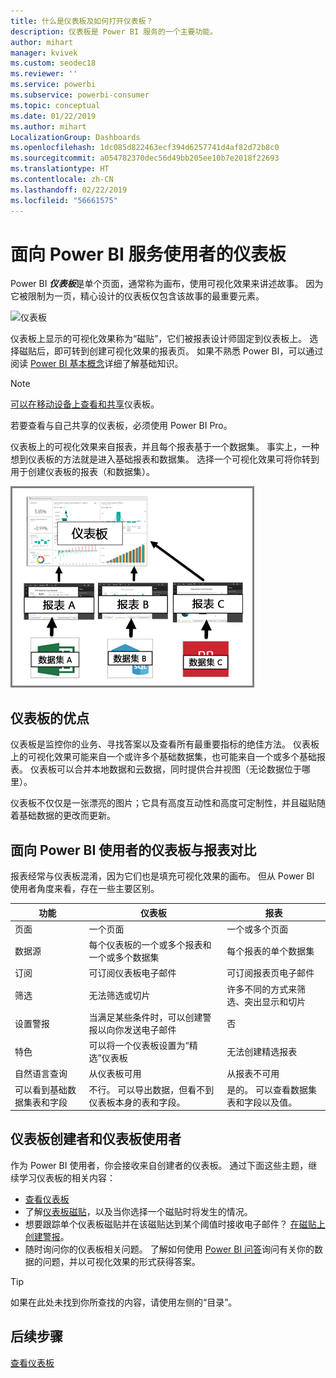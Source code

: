 ```yaml
---
title: 什么是仪表板及如何打开仪表板？
description: 仪表板是 Power BI 服务的一个主要功能。
author: mihart
manager: kvivek
ms.custom: seodec18
ms.reviewer: ''
ms.service: powerbi
ms.subservice: powerbi-consumer
ms.topic: conceptual
ms.date: 01/22/2019
ms.author: mihart
LocalizationGroup: Dashboards
ms.openlocfilehash: 1dc085d822463ecf394d6257741d4af82d72b8c0
ms.sourcegitcommit: a054782370dec56d49bb205ee10b7e2018f22693
ms.translationtype: HT
ms.contentlocale: zh-CN
ms.lasthandoff: 02/22/2019
ms.locfileid: "56661575"
---
```

# <a name="dashboards-for-power-bi-service-consumers"></a>面向 Power BI 服务使用者的仪表板

Power BI ***仪表板***是单个页面，通常称为画布，使用可视化效果来讲述故事。 因为它被限制为一页，精心设计的仪表板仅包含该故事的最重要元素。

![仪表板](media/end-user-dashboards/power-bi-dashboard2.png)

仪表板上显示的可视化效果称为“磁贴”，它们被报表设计师固定到仪表板上。 选择磁贴后，即可转到创建可视化效果的报表页。 如果不熟悉 Power BI，可以通过阅读 [Power BI 基本概念](end-user-basic-concepts.md)详细了解基础知识。

> [!NOTE]
> [可以在移动设备上查看和共享](mobile/mobile-apps-view-dashboard.md)仪表板。
>
> 若要查看与自己共享的仪表板，必须使用 Power BI Pro。
> 

仪表板上的可视化效果来自报表，并且每个报表基于一个数据集。 事实上，一种想到仪表板的方法就是进入基础报表和数据集。 选择一个可视化效果可将你转到用于创建仪表板的报表（和数据集）。

![显示仪表板、报表、数据集之间的关系的图表](media/end-user-dashboards/power-bi-diagram.png)

## <a name="advantages-of-dashboards"></a>仪表板的优点
仪表板是监控你的业务、寻找答案以及查看所有最重要指标的绝佳方法。 仪表板上的可视化效果可能来自一个或许多个基础数据集，也可能来自一个或多个基础报表。 仪表板可以合并本地数据和云数据，同时提供合并视图（无论数据位于哪里）。

仪表板不仅仅是一张漂亮的图片；它具有高度互动性和高度可定制性，并且磁贴随着基础数据的更改而更新。

## <a name="dashboards-versus-reports-for-power-bi-consumers"></a>面向 Power BI 使用者的仪表板与报表对比
报表经常与仪表板混淆，因为它们也是填充可视化效果的画布。 但从 Power BI 使用者角度来看，存在一些主要区别。

| **功能** | **仪表板** | **报表** |
| --- | --- | --- |
| 页面 |一个页面 |一个或多个页面 |
| 数据源 |每个仪表板的一个或多个报表和一个或多个数据集 |每个报表的单个数据集 |
| 订阅 |可订阅仪表板电子邮件 |可订阅报表页电子邮件 |
| 筛选 |无法筛选或切片 |许多不同的方式来筛选、突出显示和切片 |
| 设置警报 |当满足某些条件时，可以创建警报以向你发送电子邮件 |否 |
| 特色 |可以将一个仪表板设置为“精选”仪表板 |无法创建精选报表 |
| 自然语言查询 |从仪表板可用 |从报表不可用 |
| 可以看到基础数据集表和字段 |不行。 可以导出数据，但看不到仪表板本身的表和字段。 |是的。 可以查看数据集表和字段以及值。 |


## <a name="dashboard-creators-and-dashboard-consumers"></a>仪表板创建者和仪表板使用者
作为 Power BI 使用者，你会接收来自创建者的仪表板。 通过下面这些主题，继续学习仪表板的相关内容：

* [查看仪表板](end-user-dashboard-open.md)
* 了解[仪表板磁贴](end-user-tiles.md)，以及当你选择一个磁贴时将发生的情况。
* 想要跟踪单个仪表板磁贴并在该磁贴达到某个阈值时接收电子邮件？ [在磁贴上创建警报](end-user-alerts.md)。
* 随时询问你的仪表板相关问题。 了解如何使用 [Power BI 问答](end-user-q-and-a.md)询问有关你的数据的问题，并以可视化效果的形式获得答案。

> [!TIP]
> 如果在此处未找到你所查找的内容，请使用左侧的“目录”。
> 

## <a name="next-steps"></a>后续步骤
[查看仪表板](end-user-dashboard-open.md) 